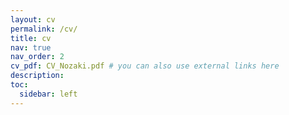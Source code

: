```yaml
---
layout: cv
permalink: /cv/
title: cv
nav: true
nav_order: 2
cv_pdf: CV_Nozaki.pdf # you can also use external links here
description: 
toc:
  sidebar: left
---
```

